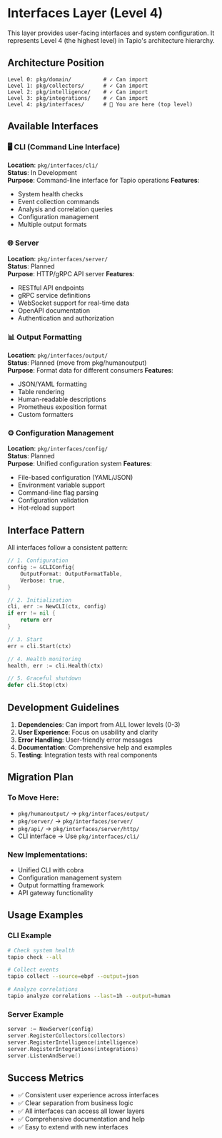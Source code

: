 # Interfaces Layer (Level 4)

This layer provides user-facing interfaces and system configuration. It represents Level 4 (the highest level) in Tapio's architecture hierarchy.

## Architecture Position

```
Level 0: pkg/domain/          # ✓ Can import
Level 1: pkg/collectors/      # ✓ Can import  
Level 2: pkg/intelligence/    # ✓ Can import
Level 3: pkg/integrations/    # ✓ Can import
Level 4: pkg/interfaces/      # 📍 You are here (top level)
```

## Available Interfaces

### 🖥️ CLI (Command Line Interface)
**Location**: `pkg/interfaces/cli/`  
**Status**: In Development  
**Purpose**: Command-line interface for Tapio operations
**Features**:
- System health checks
- Event collection commands
- Analysis and correlation queries
- Configuration management
- Multiple output formats

### 🌐 Server
**Location**: `pkg/interfaces/server/`  
**Status**: Planned  
**Purpose**: HTTP/gRPC API server
**Features**:
- RESTful API endpoints
- gRPC service definitions
- WebSocket support for real-time data
- OpenAPI documentation
- Authentication and authorization

### 📊 Output Formatting
**Location**: `pkg/interfaces/output/`  
**Status**: Planned (move from pkg/humanoutput)  
**Purpose**: Format data for different consumers
**Features**:
- JSON/YAML formatting
- Table rendering
- Human-readable descriptions
- Prometheus exposition format
- Custom formatters

### ⚙️ Configuration Management
**Location**: `pkg/interfaces/config/`  
**Status**: Planned  
**Purpose**: Unified configuration system
**Features**:
- File-based configuration (YAML/JSON)
- Environment variable support
- Command-line flag parsing
- Configuration validation
- Hot-reload support

## Interface Pattern

All interfaces follow a consistent pattern:

```go
// 1. Configuration
config := &CLIConfig{
    OutputFormat: OutputFormatTable,
    Verbose: true,
}

// 2. Initialization
cli, err := NewCLI(ctx, config)
if err != nil {
    return err
}

// 3. Start
err = cli.Start(ctx)

// 4. Health monitoring
health, err := cli.Health(ctx)

// 5. Graceful shutdown
defer cli.Stop(ctx)
```

## Development Guidelines

1. **Dependencies**: Can import from ALL lower levels (0-3)
2. **User Experience**: Focus on usability and clarity
3. **Error Handling**: User-friendly error messages
4. **Documentation**: Comprehensive help and examples
5. **Testing**: Integration tests with real components

## Migration Plan

### To Move Here:
- `pkg/humanoutput/` → `pkg/interfaces/output/`
- `pkg/server/` → `pkg/interfaces/server/`
- `pkg/api/` → `pkg/interfaces/server/http/`
- CLI interface → Use `pkg/interfaces/cli/`

### New Implementations:
- Unified CLI with cobra
- Configuration management system
- Output formatting framework
- API gateway functionality

## Usage Examples

### CLI Example
```bash
# Check system health
tapio check --all

# Collect events
tapio collect --source=ebpf --output=json

# Analyze correlations
tapio analyze correlations --last=1h --output=human
```

### Server Example
```go
server := NewServer(config)
server.RegisterCollectors(collectors)
server.RegisterIntelligence(intelligence)
server.RegisterIntegrations(integrations)
server.ListenAndServe()
```

## Success Metrics

- ✅ Consistent user experience across interfaces
- ✅ Clear separation from business logic
- ✅ All interfaces can access all lower layers
- ✅ Comprehensive documentation and help
- ✅ Easy to extend with new interfaces